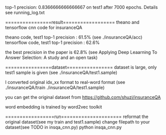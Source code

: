 top-1 precision: 0.8366666666666667 on test1 after 7000 epochs. Details see running_log.txt

================result==================
theano and tensorflow cnn code for insuranceQA

theano code, test1 top-1 precision : 61.5% (see ./insuranceQA/acc)
tensorflow code, test1 top-1 precision : 62.6%

the best precision in the paper is 62.8% (see Applying Deep Leaarning To Answer Selection: A study and an open task)

================dataset================
dataset is large, only test1 sample is given (see ./insuranceQA/test1.sample)

I converted original idx_xx format to real-word format (see ./insuranceQA/train ./insuranceQA/test1.sample)

you can get the original dataset from https://github.com/shuzi/insuranceQA

word embedding is trained by word2vec toolkit

=================run=====================
reformat the original dataset(see my train and test1.sample)
change filepath to your dataset(see TODO in insqa_cnn.py)
python insqa_cnn.py

